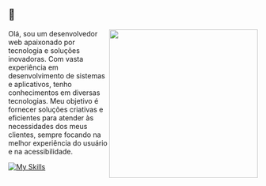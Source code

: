 ## 👋
  
<img align="right" width="300" src="https://media.tenor.com/x7FrMk4q10IAAAAd/hacker-reality-colored-keyboard.gif" />

<p align="left"> 
  Olá, sou um desenvolvedor web apaixonado por tecnologia e soluções inovadoras. Com vasta experiência em desenvolvimento de sistemas e aplicativos, tenho conhecimentos em diversas tecnologias. Meu objetivo é fornecer soluções criativas e eficientes para atender às necessidades dos meus clientes, sempre focando na melhor experiência do usuário e na acessibilidade.
</p>

[![My Skills](https://skillicons.dev/icons?i=js,ts,nodejs,react,nestjs,vuejs,mysql,redis,linux,docker&theme=light)](https://skillicons.dev)
